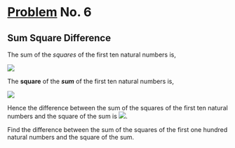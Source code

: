# [Problem](https://projecteuler.net/problem=6) No. 6

## Sum Square Difference

The sum of the *squares* of the first ten natural numbers is,

<img src="https://render.githubusercontent.com/render/math?math=\large 1^2%2B2^2%2B...%2B10^2 =385">

The **square** of the ***sum*** of the first ten natural numbers is,

<img src="https://render.githubusercontent.com/render/math?math=\large (1%2B2%2B...%2B10)^2 =55^2=3025">

Hence the difference between the sum of the squares of the first ten natural numbers and the square of the sum is <img src="https://render.githubusercontent.com/render/math?math=3025-385=2640">.

Find the difference between the sum of the squares of the first one hundred natural numbers and the square of the sum.
